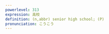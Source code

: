 ```yaml
---
powerlevel: 313
expression: 高校
definition: (n,abbr) senior high school; (P)
pronunciation: こうこう
---
```


